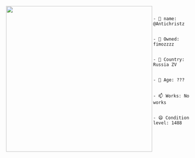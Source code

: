 <img align="left" src="https://media.discordapp.net/attachments/1236751716263919746/1296528307596038297/ded.jpg?ex=67129d94&is=67114c14&hm=367720bb365b26d599c4e2ea0d508bf9d8d8bfa612334b9c753a47042b6853ce&=&format=webp&width=502&height=669" width="400"> 

                                                                                                                                             - 👋 name: @Antichristz

                                                                                                                                             - 👀 Owned: fimozzzz
                                                                                                                                             
                                                                                                                                             - 🌱 Country: Russia ZV
                                                                                                                                             
                                                                                                                                             - 💞️ Age: ???
                                                                                                                                             
                                                                                                                                             - 📫 Works: No works
                                                                                                                                             
                                                                                                                                             - 😄 Condition level: 1488
<!---
Antichristz/Antichristz is a ✨ special ✨ repository because its `README.md` (this file) appears on your GitHub profile.
You can click the Preview link to take a look at your changes.
--->
